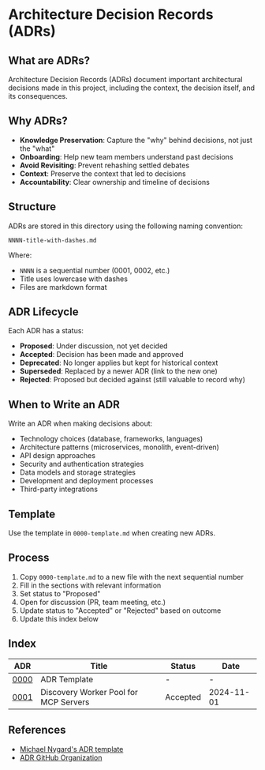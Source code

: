 # Architecture Decision Records (ADRs)

## What are ADRs?

Architecture Decision Records (ADRs) document important architectural decisions made in this project, including the context, the decision itself, and its consequences.

## Why ADRs?

- **Knowledge Preservation**: Capture the "why" behind decisions, not just the "what"
- **Onboarding**: Help new team members understand past decisions
- **Avoid Revisiting**: Prevent rehashing settled debates
- **Context**: Preserve the context that led to decisions
- **Accountability**: Clear ownership and timeline of decisions

## Structure

ADRs are stored in this directory using the following naming convention:

```
NNNN-title-with-dashes.md
```

Where:
- `NNNN` is a sequential number (0001, 0002, etc.)
- Title uses lowercase with dashes
- Files are markdown format

## ADR Lifecycle

Each ADR has a status:

- **Proposed**: Under discussion, not yet decided
- **Accepted**: Decision has been made and approved
- **Deprecated**: No longer applies but kept for historical context
- **Superseded**: Replaced by a newer ADR (link to the new one)
- **Rejected**: Proposed but decided against (still valuable to record why)

## When to Write an ADR

Write an ADR when making decisions about:

- Technology choices (database, frameworks, languages)
- Architecture patterns (microservices, monolith, event-driven)
- API design approaches
- Security and authentication strategies
- Data models and storage strategies
- Development and deployment processes
- Third-party integrations

## Template

Use the template in `0000-template.md` when creating new ADRs.

## Process

1. Copy `0000-template.md` to a new file with the next sequential number
2. Fill in the sections with relevant information
3. Set status to "Proposed"
4. Open for discussion (PR, team meeting, etc.)
5. Update status to "Accepted" or "Rejected" based on outcome
6. Update this index below

## Index

| ADR | Title | Status | Date |
|-----|-------|--------|------|
| [0000](0000-template.md) | ADR Template | - | - |
| [0001](0001-discovery-worker-pool.md) | Discovery Worker Pool for MCP Servers | Accepted | 2024-11-01 |

## References

- [Michael Nygard's ADR template](https://github.com/joelparkerhenderson/architecture-decision-record)
- [ADR GitHub Organization](https://adr.github.io/)

